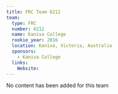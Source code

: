 ```yaml
---
title: FRC Team 6212
team:
  type: FRC
  number: 6212
  name: Kaniva College
  rookie_year: 2016
  location: Kaniva, Victoria, Australia
  sponsors:
    - Kaniva College
  links:
    Website: 
---
```

No content has been added for this team